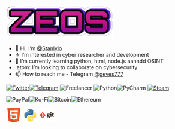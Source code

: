 ![Image alt](https://github.com/Stanlyio/dashboard-ZEOS-icons/blob/main/png/zeos.png)

- 👋 Hi, I’m [@Stanlyio](https://www.instagram.com/stanislav.xr/)
- :fleur_de_lis: I’m interested in cyber researcher and development
- :palm_tree: I’m currently learning python, html, node.js aanndd OSINT
- :atom: I’m looking to collaborate on cybersecurity
- 📫 How to reach me - Telegram [@geves777](https://t.me/geves777)

[![Twitter](https://img.shields.io/badge/Twitter-%231DA1F2.svg?style=for-the-badge&logo=Twitter&logoColor=white)](https://twitter.com/stanislavMzv)[![Telegram](https://img.shields.io/badge/Telegram-2CA5E0?style=for-the-badge&logo=telegram&logoColor=white)](https://t.me/geves777) ![Freelancer](https://img.shields.io/badge/Freelancer-29B2FE?style=for-the-badge&logo=Freelancer&logoColor=white)
![Python](https://img.shields.io/badge/python-3670A0?style=for-the-badge&logo=python&logoColor=ffdd54)![PyCharm](https://img.shields.io/badge/pycharm-143?style=for-the-badge&logo=pycharm&logoColor=black&color=black&labelColor=green) [![Steam](https://img.shields.io/badge/steam-%23000000.svg?style=for-the-badge&logo=steam&logoColor=white)](https://s.team/p/hgj-hmpm/RCNCWTCW)

![PayPal](https://img.shields.io/badge/PayPal-00457C?style=for-the-badge&logo=paypal&logoColor=white)![Ko-Fi](https://img.shields.io/badge/Ko--fi-F16061?style=for-the-badge&logo=ko-fi&logoColor=white)![Bitcoin](https://img.shields.io/badge/Bitcoin-000?style=for-the-badge&logo=bitcoin&logoColor=white)![Ethereum](https://img.shields.io/badge/Ethereum-3C3C3D?style=for-the-badge&logo=Ethereum&logoColor=white)

<div>
<img src="https://github.com/devicons/devicon/blob/master/icons/html5/html5-original.svg" title="Git" **alt="Git" width="40" height="40"/>
<img src="https://github.com/devicons/devicon/blob/master/icons/python/python-original.svg" title="Git" **alt="Git" width="40" height="40"/>
<img src="https://github.com/devicons/devicon/blob/master/icons/git/git-original-wordmark.svg" title="Git" **alt="Git" width="40" height="40"/>
</div>
